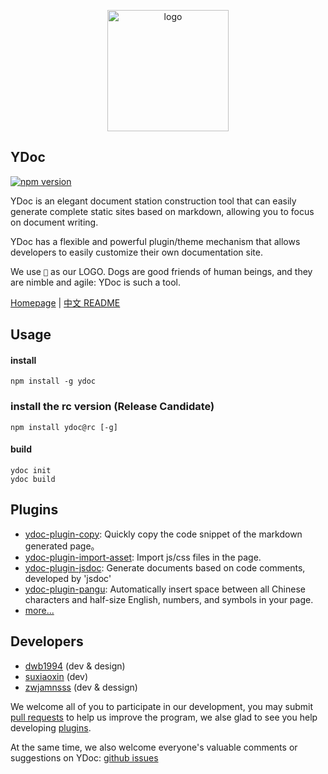 <p align="center">
  <a href="https://ydoc.ymfe.org/">
    <img src="https://ws1.sinaimg.cn/large/006FkmqZly1fpswv9gzalj305e05ft98.jpg" width="194" alt="logo" srcSet="https://ws1.sinaimg.cn/large/006FkmqZly1fpswvk5qsyj30as0au75x.jpg 2x" />
  </a>
</p>

## YDoc

[![npm version](https://badge.fury.io/js/ydoc.svg)](https://badge.fury.io/js/ydoc)

YDoc is an elegant document station construction tool that can easily generate complete static sites based on markdown, allowing you to focus on document writing.

YDoc has a flexible and powerful plugin/theme mechanism that allows developers to easily customize their own documentation site.

We use `🐶` as our LOGO. Dogs are good friends of human beings, and they are nimble and agile: YDoc is such a tool.

[Homepage](https://ydoc.ymfe.org/) | [中文 README](https://github.com/YMFE/ydoc/blob/master/README.md)

## Usage

#### install
```
npm install -g ydoc
```

### install the rc version (Release Candidate)
```
npm install ydoc@rc [-g]
```

#### build
```
ydoc init
ydoc build
```

## Plugins

- [ydoc-plugin-copy](https://www.npmjs.com/package/ydoc-plugin-copy): Quickly copy the code snippet of the markdown generated page。
- [ydoc-plugin-import-asset](https://www.npmjs.com/package/ydoc-plugin-import-asset): Import js/css files in the page.
- [ydoc-plugin-jsdoc](https://www.npmjs.com/package/ydoc-plugin-jsdoc): Generate documents based on code comments, developed by 'jsdoc'
- [ydoc-plugin-pangu](https://www.npmjs.com/package/ydoc-plugin-pangu): 
Automatically insert space between all Chinese characters and half-size English, numbers, and symbols in your page.
- [more... ](https://ydoc.ymfe.org/plugin/index.html)

## Developers

- [dwb1994](https://github.com/dwb1994) (dev & design)
- [suxiaoxin](https://github.com/suxiaoxin) (dev)
- [zwjamnsss](https://github.com/amnsss) (dev & dessign)

We welcome all of you to participate in our development, you may submit [pull requests](https://github.com/YMFE/ydoc/pulls) to help us improve the program, we alse glad to see you help developing [plugins](https://ydoc.ymfe.org/plugin/index.html).

At the same time, we also welcome everyone's valuable comments or suggestions on YDoc: [github issues](https://github.com/YMFE/ydoc/issues)